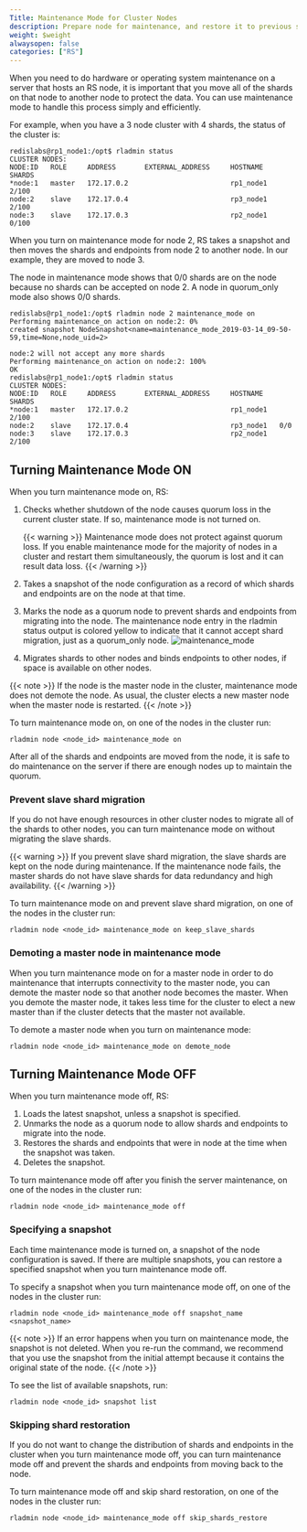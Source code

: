 ```yaml
---
Title: Maintenance Mode for Cluster Nodes
description: Prepare node for maintenance, and restore it to previous state
weight: $weight
alwaysopen: false
categories: ["RS"]
---
```

When you need to do hardware or operating system maintenance on a server that hosts an RS node,
it is important that you move all of the shards on that node to another node to protect the data.
You can use maintenance mode to handle this process simply and efficiently.

For example, when you have a 3 node cluster with 4 shards, the status of the cluster is:

```src
redislabs@rp1_node1:/opt$ rladmin status
CLUSTER NODES:
NODE:ID   ROLE     ADDRESS       EXTERNAL_ADDRESS     HOSTNAME    SHARDS
*node:1   master   172.17.0.2                         rp1_node1   2/100
node:2    slave    172.17.0.4                         rp3_node1   2/100
node:3    slave    172.17.0.3                         rp2_node1   0/100
```

When you turn on maintenance mode for node 2, RS takes a snapshot and then moves the shards and endpoints from node 2 to another node. In our example, they are moved to node 3.

The node in maintenance mode shows that 0/0 shards are on the node because no shards can be accepted on node 2. A node in quorum_only mode also shows 0/0 shards.

```src
redislabs@rp1_node1:/opt$ rladmin node 2 maintenance_mode on
Performing maintenance_on action on node:2: 0%
created snapshot NodeSnapshot<name=maintenance_mode_2019-03-14_09-50-59,time=None,node_uid=2>

node:2 will not accept any more shards
Performing maintenance_on action on node:2: 100%
OK
redislabs@rp1_node1:/opt$ rladmin status
CLUSTER NODES:
NODE:ID   ROLE     ADDRESS       EXTERNAL_ADDRESS     HOSTNAME    SHARDS
*node:1   master   172.17.0.2                         rp1_node1   2/100
node:2    slave    172.17.0.4                         rp3_node1   0/0
node:3    slave    172.17.0.3                         rp2_node1   2/100
```

## Turning Maintenance Mode ON

When you turn maintenance mode on, RS:

1. Checks whether shutdown of the node causes quorum loss in the current cluster state. If so, maintenance mode is not turned on.

    {{< warning >}}
Maintenance mode does not protect against quorum loss. If you enable maintenance mode for the majority of nodes in a cluster and restart them simultaneously,
the quorum is lost and it can result data loss.
    {{< /warning >}}

1. Takes a snapshot of the node configuration as a record of which shards and endpoints are on the node at that time.
1. Marks the node as a quorum node to prevent shards and endpoints from migrating into the node.
    The maintenance node entry in the rladmin status output is colored yellow to indicate that it cannot accept shard migration, just as a quorum_only node.
    ![maintenance_mode](/images/rs/maintenance_mode.png)
1. Migrates shards to other nodes and binds endpoints to other nodes, if space is available on other nodes.

{{< note >}}
If the node is the master node in the cluster, maintenance mode does not demote the node.
As usual, the cluster elects a new master node when the master node is restarted.
{{< /note >}}

To turn maintenance mode on, on one of the nodes in the cluster run:

```src
rladmin node <node_id> maintenance_mode on
```

After all of the shards and endpoints are moved from the node, it is safe to do maintenance on the server if there are enough nodes up to maintain the quorum.

### Prevent slave shard migration

If you do not have enough resources in other cluster nodes to migrate all of the shards to other nodes,
you can turn maintenance mode on without migrating the slave shards.

{{< warning >}}
If you prevent slave shard migration, the slave shards are kept on the node during maintenance.
If the maintenance node fails, the master shards do not have slave shards for data redundancy and high availability.
{{< /warning >}}

To turn maintenance mode on and prevent slave shard migration, on one of the nodes in the cluster run:

```src
rladmin node <node_id> maintenance_mode on keep_slave_shards
```

### Demoting a master node in maintenance mode

When you turn maintenance mode on for a master node in order to do maintenance that interrupts connectivity to the master node,
you can demote the master node so that another node becomes the master.
When you demote the master node, it takes less time for the cluster to elect a new master than if the cluster detects that the master not available.

To demote a master node when you turn on maintenance mode:

```src
rladmin node <node_id> maintenance_mode on demote_node
```

## Turning Maintenance Mode OFF

When you turn maintenance mode off, RS:

1. Loads the latest snapshot, unless a snapshot is specified.
1. Unmarks the node as a quorum node to allow shards and endpoints to migrate into the node.
1. Restores the shards and endpoints that were in node at the time when the snapshot was taken.
1. Deletes the snapshot.

To turn maintenance mode off after you finish the server maintenance, on one of the nodes in the cluster run:

```src
rladmin node <node_id> maintenance_mode off
```

### Specifying a snapshot

Each time maintenance mode is turned on, a snapshot of the node configuration is saved.
If there are multiple snapshots, you can restore a specified snapshot when you turn maintenance mode off.

To specify a snapshot when you turn maintenance mode off, on one of the nodes in the cluster run:

```src
rladmin node <node_id> maintenance_mode off snapshot_name <snapshot_name>
```

{{< note >}}
If an error happens when you turn on maintenance mode, the snapshot is not deleted.
When you re-run the command,
we recommend that you use the snapshot from the initial attempt because it contains the original state of the node.
{{< /note >}}

To see the list of available snapshots, run:

```src
rladmin node <node_id> snapshot list
```

### Skipping shard restoration

If you do not want to change the distribution of shards and endpoints in the cluster when you turn maintenance mode off,
you can turn maintenance mode off and prevent the shards and endpoints from moving back to the node.

To turn maintenance mode off and skip shard restoration, on one of the nodes in the cluster run:

```src
rladmin node <node_id> maintenance_mode off skip_shards_restore
```
